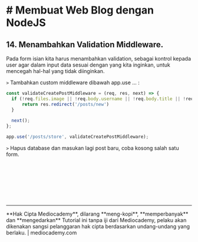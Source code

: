 # # Membuat Web Blog dengan NodeJS



## 14. Menambahkan Validation Middleware.



Pada form isian kita harus menambahkan validation, sebagai kontrol kepada user agar dalam input data sesuai dengan yang kita inginkan, untuk mencegah hal-hal yang tidak diinginkan.

```>``` Tambahkan custom middleware dibawah app.use … :

```javascript
const validateCreatePostMiddleware = (req, res, next) => {
  if (!req.files.image || !req.body.username || !req.body.title || !req.body.description || !req.body.content ) {
      return res.redirect('/posts/new')
  }
  
  next();
};

app.use('/posts/store', validateCreatePostMiddleware);
```

```>``` Hapus database dan masukan lagi post baru, coba kosong salah satu form.



















<br>

<br>

<br>

<br>

<br>

<br>

<hr>
**Hak Cipta Mediocademy**, dilarang **meng-kopi**, **memperbanyak** dan **mengedarkan** Tutorial ini tanpa iji dari Mediocademy,  pelaku akan dikenakan sangsi pelanggaran hak cipta berdasarkan undang-undang yang berlaku. | mediocademy.com


